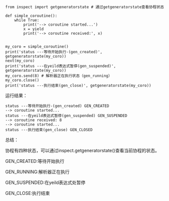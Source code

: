 ```

from inspect import getgeneratorstate # 通过getgeneratorstate查看协程状态

def simple_coroutine():
    while True:
        print('--> coroutine started...')
        x = yield
        print('--> coroutine received:', x)


my_coro = simple_coroutine()
print('status ---等待开始执行-(gen_created)', getgeneratorstate(my_coro))
next(my_coro)
print('status ---在yeild表达式暂停(gen_suspended)', getgeneratorstate(my_coro))
my_coro.send(8) # 解析器正在执行状态（gen_running）
my_coro.close()
print('status ---执行结束(gen_close)', getgeneratorstate(my_coro))
```

运行结果：

```
status ---等待开始执行-(gen_created) GEN_CREATED
--> coroutine started...
status ---在yeild表达式暂停(gen_suspended) GEN_SUSPENDED
--> coroutine received: 8
--> coroutine started...
status ---执行结束(gen_close) GEN_CLOSED
```

总结：

协程有四种状态，可以通过inspect.getgeneratorstate\(\)查看当前协程的状态。

GEN\_CREATED:等待开始执行

GEN\_RUNNING:解析器正在执行

GEN\_SUSPENDED:在yeild表达式处暂停

GEN\_CLOSE:执行结束

 

